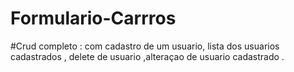 # Formulario-Carrros
#Crud completo : com cadastro de um usuario, lista dos usuarios cadastrados , delete de usuario ,alteraçao de usuario cadastrado .
